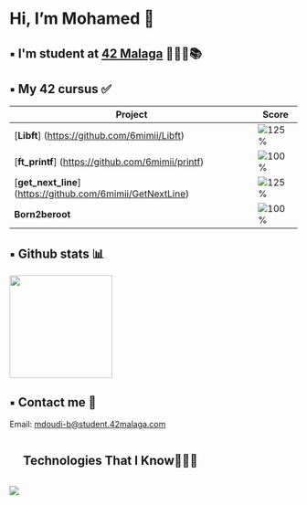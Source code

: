 <h1> Hi, I’m Mohamed 👋 </h1>

## ▪️ I'm student at [42 Malaga](https://www.42malaga.com/) 👨🏻‍💻📚

## ▪️ My 42 cursus ✅
| Project | Score |
|--------|--------|
| [**Libft**] (https://github.com/6mimii/Libft) | ![125%](https://progress-bar.dev/125)
| [**ft_printf**] (https://github.com/6mimii/printf) | ![100%](https://progress-bar.dev/100)
| [**get_next_line**] (https://github.com/6mimii/GetNextLine) | ![125%](https://progress-bar.dev/125)
| **Born2beroot** | ![100%](https://progress-bar.dev/110)

## ▪️ Github stats 📊

<p>
<a href="https://github.com/6mimii">
  <img height="180em" src="https://github-readme-stats-eight-theta.vercel.app/api?username=6mimii&show_icons=true&theme=algolia&include_all_commits=true&count_private=true"/>
</a>
</p>

## ▪️ Contact me 📩

Email: mdoudi-b@student.42malaga.com

<!--h1 without bottom border-->
<div id="user-content-toc">
  <ul>
    <summary><h2 style="display: inline-block">Technologies That I Know👨🏻‍💻</h2></summary>
  </ul>
</div>
<!--tech stack icons-->
<p>
  <a href="https://skillicons.dev">
    <img src="https://skillicons.dev/icons?i=c,git,github,vim,vscode,gmail,discord&perline=14" />
  </a>
</p>
